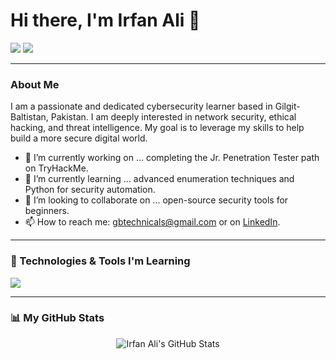 # Hi there, I'm Irfan Ali 👋

<a href="[https://www.linkedin.com/in/your-linkedin-url/](https://www.linkedin.com/in/irfan-sec)"><img src="https://img.shields.io/badge/linkedin-%230077B5.svg?&style=for-the-badge&logo=linkedin&logoColor=white" /></a>
<a href="https://twitter.com/your-twitter-handle"><img src="https://img.shields.io/badge/twitter-%231DA1F2.svg?&style=for-the-badge&logo=twitter&logoColor=white" /></a>

---

### About Me

I am a passionate and dedicated cybersecurity learner based in Gilgit-Baltistan, Pakistan. I am deeply interested in network security, ethical hacking, and threat intelligence. My goal is to leverage my skills to help build a more secure digital world.

- 🔭 I’m currently working on ... completing the Jr. Penetration Tester path on TryHackMe.
- 🌱 I’m currently learning ... advanced enumeration techniques and Python for security automation.
- 👯 I’m looking to collaborate on ... open-source security tools for beginners.
- 📫 How to reach me: gbtechnicals@gmail.com or on [LinkedIn](https://www.linkedin.com/in/irfan-sec).

---

### 🔧 Technologies & Tools I'm Learning

<p align="left">
  <a href="https://skillicons.dev">
    <img src="https://skillicons.dev/icons?i=linux,bash,python,wireshark,nmap,metasploit,burpsuite" />
  </a>
</p>

---

### 📊 My GitHub Stats

<p align="center">
  <img src="https://github-readme-stats.vercel.app/api?username=irfan-sec&show_icons=true&theme=dracula" alt="Irfan Ali's GitHub Stats" />
</p>
